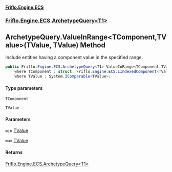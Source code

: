 #### [Friflo.Engine.ECS](index.md 'index')
### [Friflo.Engine.ECS](Friflo.Engine.ECS.md 'Friflo.Engine.ECS').[ArchetypeQuery&lt;T1&gt;](ArchetypeQuery_T1_.md 'Friflo.Engine.ECS.ArchetypeQuery<T1>')

## ArchetypeQuery<T1>.ValueInRange<TComponent,TValue>(TValue, TValue) Method

Include entities having a component value in the specified range.

```csharp
public Friflo.Engine.ECS.ArchetypeQuery<T1> ValueInRange<TComponent,TValue>(TValue min, TValue max)
    where TComponent : struct, Friflo.Engine.ECS.IIndexedComponent<TValue>, System.ValueType, System.ValueType
    where TValue : System.IComparable<TValue>;
```
#### Type parameters

<a name='Friflo.Engine.ECS.ArchetypeQuery_T1_.ValueInRange_TComponent,TValue_(TValue,TValue).TComponent'></a>

`TComponent`

<a name='Friflo.Engine.ECS.ArchetypeQuery_T1_.ValueInRange_TComponent,TValue_(TValue,TValue).TValue'></a>

`TValue`
#### Parameters

<a name='Friflo.Engine.ECS.ArchetypeQuery_T1_.ValueInRange_TComponent,TValue_(TValue,TValue).min'></a>

`min` [TValue](ArchetypeQuery_T1_.ValueInRange_TComponent,TValue_(TValue,TValue).md#Friflo.Engine.ECS.ArchetypeQuery_T1_.ValueInRange_TComponent,TValue_(TValue,TValue).TValue 'Friflo.Engine.ECS.ArchetypeQuery<T1>.ValueInRange<TComponent,TValue>(TValue, TValue).TValue')

<a name='Friflo.Engine.ECS.ArchetypeQuery_T1_.ValueInRange_TComponent,TValue_(TValue,TValue).max'></a>

`max` [TValue](ArchetypeQuery_T1_.ValueInRange_TComponent,TValue_(TValue,TValue).md#Friflo.Engine.ECS.ArchetypeQuery_T1_.ValueInRange_TComponent,TValue_(TValue,TValue).TValue 'Friflo.Engine.ECS.ArchetypeQuery<T1>.ValueInRange<TComponent,TValue>(TValue, TValue).TValue')

#### Returns
[Friflo.Engine.ECS.ArchetypeQuery&lt;](ArchetypeQuery_T1_.md 'Friflo.Engine.ECS.ArchetypeQuery<T1>')[T1](ArchetypeQuery_T1_.md#Friflo.Engine.ECS.ArchetypeQuery_T1_.T1 'Friflo.Engine.ECS.ArchetypeQuery<T1>.T1')[&gt;](ArchetypeQuery_T1_.md 'Friflo.Engine.ECS.ArchetypeQuery<T1>')